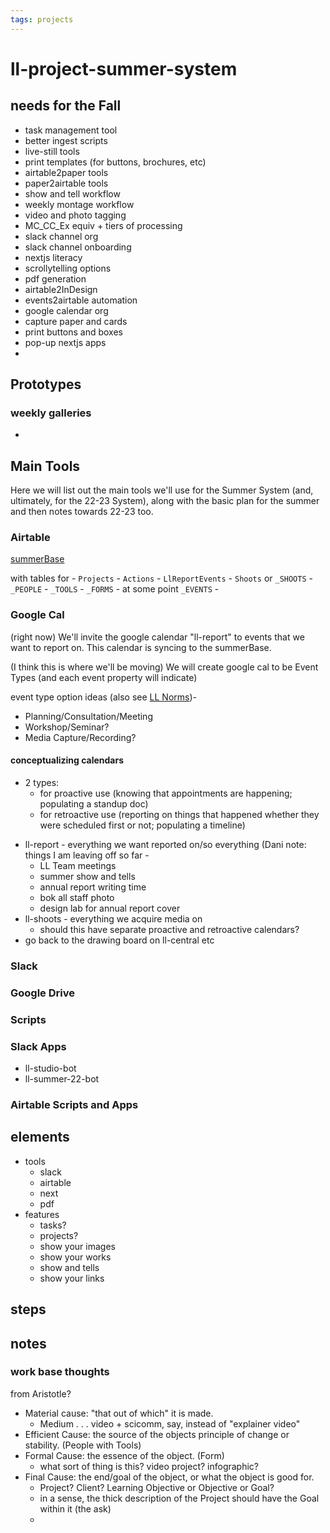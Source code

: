 ```yaml
---
tags: projects
---
```


# ll-project-summer-system


## needs for the Fall

- task management tool
- better ingest scripts
- live-still tools
- print templates (for buttons, brochures, etc)
- airtable2paper tools
- paper2airtable tools
- show and tell workflow
- weekly montage workflow
- video and photo tagging
- MC_CC_Ex equiv + tiers of processing
- slack channel org
- slack channel onboarding
- nextjs literacy
- scrollytelling options
- pdf generation
- airtable2InDesign
- events2airtable automation
- google calendar org
- capture paper and cards
- print buttons and boxes
- pop-up nextjs apps
- 

## Prototypes

### weekly galleries
- 



## Main Tools

Here we will list out the main tools we'll use for the Summer System (and, ultimately, for the 22-23 System), along with the basic plan for the summer and then notes towards 22-23 too.

### Airtable

[summerBase ](https://airtable.com/appBjRJSsYUhy6SQr/tbl2qwzUD7QhDgOCj/viwX3DFY5ntDOEl6s?blocks=hide)

with tables for
    - `Projects`
    - `Actions`
    - `LlReportEvents`
    - `Shoots` or `_SHOOTS`
    - `_PEOPLE`
    - `_TOOLS`
    - `_FORMS`
    - at some point `_EVENTS`
    - 
 
### Google Cal
(right now) We'll invite the google calendar "ll-report" to events that we want to report on. This calendar is syncing to the summerBase. 


(I think this is where we'll be moving) We will create google cal to be Event Types (and each event property will indicate)

event type option ideas (also see [LL Norms](/bTQn-2m1RAq1C7g7vT-a8Q))-
* Planning/Consultation/Meeting
* Workshop/Seminar?
* Media Capture/Recording?

#### conceptualizing calendars
- 2 types:
    - for proactive use (knowing that appointments are happening; populating a standup doc)
    - for retroactive use (reporting on things that happened whether they were scheduled first or not; populating a timeline)

* ll-report - everything we want reported on/so everything (Dani note: things I am leaving off so far - 
    - LL Team meetings
    - summer show and tells
    - annual report writing time
    - bok all staff photo
    - design lab for annual report cover
* ll-shoots - everything we acquire media on
    - should this have separate proactive and retroactive calendars?
* go back to the drawing board on ll-central etc

### Slack


### Google Drive


### Scripts

### Slack Apps

- ll-studio-bot
- ll-summer-22-bot


### Airtable Scripts and Apps


## elements

- tools
    - slack
    - airtable
    - next
    - pdf
- features
    - tasks?
    - projects?
    - show your images
    - show your works
    - show and tells
    - show your links


## steps


## notes

### work base thoughts

from Aristotle?
- Material cause: "that out of which" it is made. 
    - Medium . . . video + scicomm, say, instead of "explainer video"
- Efficient Cause: the source of the objects principle of change or stability. (People with Tools)
- Formal Cause: the essence of the object. (Form)
    - what sort of thing is this? video project? infographic?
- Final Cause: the end/goal of the object, or what the object is good for. 
    - Project? Client? Learning Objective or Objective or Goal?
    - in a sense, the thick description of the Project should have the Goal within it (the ask)
    - 



